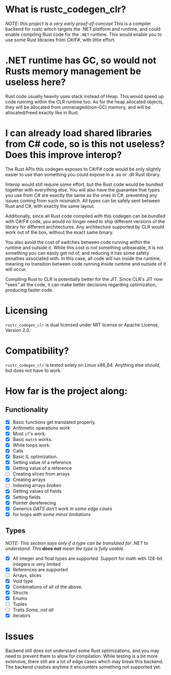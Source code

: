 # What is rustc_codegen_clr?
*NOTE: this project is a very early proof-of-concept*
This is a compiler backend for rustc which targets the .NET platform and runtime, and could enable compiling Rust code for the `.NET` runtime. This would enable you to use some Rust libraries from C#/F#, with little effort. 
# .NET runtime has GC, so would not Rusts memory management be useless here?
Rust code usually heavily uses stack instead of Heap. This would speed up code running within the CLR runtime too. As for the heap allocated objects, they will be allocated from unmanaged(non-GC) memory, and will be allocated/freed exactly like in Rust.
# I can already load shared libraries from C# code, so is this not useless? Does this improve interop?
The Rust APIs this codegen exposes to C#/F# code would be only slightly easier to use than something you could expose in a .so or .dll Rust library.

Interop would still require some effort, but the Rust code would be bundled together with everything else. You will also have the guarantee that types you use from C# are exactly the same as the ones in C#, preventing any issues coming from such mismatch. All types can be safely sent between Rust and C#, with exactly the same layout.

Additionally, since all Rust code compiled with this codegen can be bundled with C#/F# code, you would no longer need to ship different versions of the library for different architectures. Any architecture supported by CLR would work out of the box, without the exact same binary.

You also avoid the cost of switches between code running within the runtime and outside it. While this cost is not something unbearable, it is not something you can easily get rid of, and reducing it has some safety penalties associated with. In this case, all code will run inside the runtime, meaning no transition between code running inside runtime and outside of it will occur.

Compiling Rust to CLR is potentially better for the JIT. Since CLR's JIT now "sees" all the code, it can make better decisions regarding optimization, producing faster code.
# Licensing
`rustc_codegen_clr` is dual licensed under MIT license or Apache License, Version 2.0.  
# Compatibility?
`rustc_codegen_clr` is tested solely on Linux x86_64. Anything else *should*, but does not have to work.
# How far is the project along:
## Functionality
- [X] Basic functions get translated properly. 
- [X] Arithmetic operations work
- [X] Most `if`'s work.
- [X] Basic `match` works.
- [X] While loops work.
- [X] Calls
- [X] Basic IL optimization.
- [X] Setting value of a reference
- [X] Getting value of a reference
- [ ] Creating slices from arrays
- [X] Creating arrays
- [ ] Indexing arrays *broken*
- [X] Getting values of fields
- [X] Setting fields
- [X] Pointer dereferecing
- [X] Generics *GATS don't work in some edge cases*
- [X] for loops *with some minor limitations*
## Types
*NOTE: This section says only if a type can be translated for .NET to understand. This **does not** mean the type is fully usable.*
- [X] All integer and float types are supported. Support for math with 128-bit integers is very limited 
- [X] References are supported
- [ ] Arrays, slices
- [X] Void type
- [X] Combinations of all of the above. 
- [X] Structs
- [X] Enums
- [ ] Tuples
- [ ] Traits *Some, not all*
- [X] iterators
# Issues
Backend still does not understand some Rust optimizations, and you may need to prevent them to allow for compilation.
While testing is a bit more extensive, there still are a lot of edge cases which may break this backend.
The backend crashes anytime it encounters something not supported yet.
